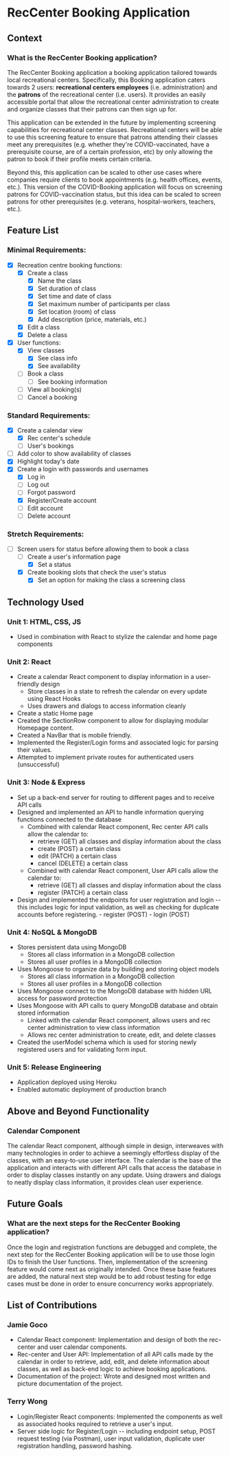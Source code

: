 # RecCenter Booking Application

## Context

### What is the RecCenter Booking application?
The RecCenter Booking application a booking application tailored towards local recreational centers. Specifically, this
Booking application caters towards 2 users: **recreational centers employees** (i.e. administration) and the **patrons**
of the recreational center (i.e. users). It provides an easily accessible portal that allow the recreational center
administration to create and organize classes that their patrons can then sign up for.

This application can be extended in the future by implementing screening capabilities for recreational center classes.
Recreational centers will be able to use this screening feature to ensure that patrons attending their classes meet any
prerequisites (e.g. whether they're COVID-vaccinated, have a prerequisite course, are of a certain profession, etc) by
only allowing the patron to book if their profile meets certain criteria.

Beyond this, this application can be scaled to other use cases where companies require clients to book appointments
(e.g. health offices, events, etc.). This version of the COVID-Booking application will focus on screening patrons for
COVID-vaccination status, but this idea can be scaled to screen patrons for other prerequisites (e.g. veterans,
hospital-workers, teachers, etc.).

## Feature List

### Minimal Requirements:

- [x] Recreation centre booking functions:
    - [x] Create a class
        - [x] Name the class
        - [x] Set duration of class
        - [x] Set time and date of class
        - [x] Set maximum number of participants per class
        - [x] Set location (room) of class
        - [x] Add description (price, materials, etc.)
    - [x] Edit a class
    - [x] Delete a class
- [x] User functions:
    - [x] View classes
        - [x] See class info
        - [x] See availability
    - [ ] Book a class
        - [ ] See booking information
    - [ ] View all booking(s)
    - [ ] Cancel a booking

### Standard Requirements:

- [x] Create a calendar view
    - [x] Rec center's schedule
    - [ ] User's bookings
- [ ] Add color to show availability of classes
- [x] Highlight today's date
- [x] Create a login with passwords and usernames
    - [x] Log in
    - [ ] Log out
    - [ ] Forgot password
    - [x] Register/Create account
    - [ ] Edit account
    - [ ] Delete account

### Stretch Requirements:

- [ ] Screen users for status before allowing them to book a class
    - [ ] Create a user's information page
        - [x] Set a status
    - [x] Create booking slots that check the user's status
        - [x] Set an option for making the class a screening class

## Technology Used

### Unit 1: HTML, CSS, JS

- Used in combination with React to stylize the calendar and home page components

### Unit 2: React

- Create a calendar React component to display information in a user-friendly design
    - Store classes in a state to refresh the calendar on every update using React Hooks
    - Uses drawers and dialogs to access information cleanly
- Create a static Home page
- Created the SectionRow component to allow for displaying modular Homepage content.
- Created a NavBar that is mobile friendly.
- Implemented the Register/Login forms and associated logic for parsing their values.
- Attempted to implement private routes for authenticated users (unsuccessful) 
        
### Unit 3: Node & Express

- Set up a back-end server for routing to different pages and to receive API calls
- Designed and implemented an API to handle information querying functions connected to the database
    - Combined with calendar React component, Rec center API calls allow the calendar to:
        - retrieve (GET) all classes and display information about the class
        - create (POST) a certain class
        - edit (PATCH) a certain class
        - cancel (DELETE) a certain class
    - Combined with calendar React component, User API calls allow the calendar to:
        - retrieve (GET) all classes and display information about the class
        - register (PATCH) a certain class
- Design and implemented the endpoints for user registration and login -- this includes logic for input validation,
  as well as checking for duplicate accounts before registering.
        - register (POST)
        - login (POST)
### Unit 4: NoSQL & MongoDB

- Stores persistent data using MongoDB
    - Stores all class information in a MongoDB collection
    - Stores all user profiles in a MongoDB collection
- Uses Mongoose to organize data by building and storing object models
    - Stores all class information in a MongoDB collection
    - Stores all user profiles in a MongoDB collection
- Uses Mongoose connect to the MongoDB database with hidden URL access for password protection
- Uses Mongoose with API calls to query MongoDB database and obtain stored information
    - Linked with the calendar React component, allows users and rec center administration to view class information
    - Allows rec center administration to create, edit, and delete classes
- Created the userModel schema which is used for storing newly registered users and for validating form input. 
### Unit 5: Release Engineering

- Application deployed using Heroku
- Enabled automatic deployment of production branch

## Above and Beyond Functionality

### Calendar Component

The calendar React component, although simple in design, interweaves with many technologies in order to achieve a
seemingly effortless display of the classes, with an easy-to-use user interface. The calendar is the base of the
application and interacts with different API calls that access the database in order to display classes instantly on any
update. Using drawers and dialogs to neatly display class information, it provides clean user experience.

## Future Goals

### What are the next steps for the RecCenter Booking application?

Once the login and registration functions are debugged and complete, the next step for the RecCenter Booking application
will be to use those login IDs to finish the User functions. Then, implementation of the screening feature would come
next as originally intended. Once these base features are added, the natural next step would be to add robust testing
for edge cases must be done in order to ensure concurrency works appropriately.

## List of Contributions

### Jamie Goco

- Calendar React component: Implementation and design of both the rec-center and user calendar components.
- Rec-center and User API: Implementation of all API calls made by the calendar in order to retrieve, add, edit, and
delete information about classes, as well as back-end logic to achieve booking applications.
- Documentation of the project: Wrote and designed most written and picture documentation of the project.

### Terry Wong

- Login/Register React components: Implemented the components as well as associated hooks required to retrieve a user's input.
- Server side logic for Register/Login -- including endpoint setup, POST request testing (via Postman), user input validation,
  duplicate user registration handling, password hashing.
